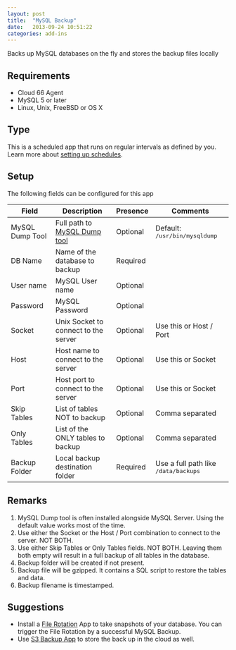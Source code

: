 ```yaml
---
layout: post
title:  "MySQL Backup"
date:   2013-09-24 10:51:22
categories: add-ins
---
```



<p class="lead">Backs up MySQL databases on the fly and stores the backup files locally</p>

## Requirements
- Cloud 66  Agent
- MySQL 5 or later
- Linux, Unix, FreeBSD or OS X


## Type
This is a scheduled app that runs on regular intervals as defined by you. Learn more about [setting up schedules](settingup_schedules).

## Setup
The following fields can be configured for this app

<table class='table table-bordered table-striped'>
	<thead>
		<tr>
			<th>Field</th>
			<th>Description</th>
			<th>Presence</th>
			<th>Comments</th>
		</tr>
	</thead>
	<tbody>
		<tr>
			<td>MySQL Dump Tool</td>
			<td>Full path to <a href='http://dev.mysql.com/doc/refman/5.5/en/mysqldump.html'>MySQL Dump tool</a></td>
			<td><span class='label'>Optional</span></td>
			<td>Default: <kbd>/usr/bin/mysqldump</kbd></td>
		</tr>
		<tr>
			<td>DB Name</td>
			<td>Name of the database to backup</td>
			<td><span class='label label-important'>Required</span></td>
			<td></td>
		</tr>
		<tr>
			<td>User name</td>
			<td>MySQL User name</td>
			<td><span class='label'>Optional</span></td>
			<td></td>
		</tr>
		<tr>
			<td>Password</td>
			<td>MySQL Password</td>
			<td><span class='label'>Optional</span></td>
			<td></td>
		</tr>
		<tr>
			<td>Socket</td>
			<td>Unix Socket to connect to the server</td>
			<td><span class='label'>Optional</span></td>
			<td>Use this or Host / Port</td>
		</tr>
		<tr>
			<td>Host</td>
			<td>Host name to connect to the server</td>
			<td><span class='label'>Optional</span></td>
			<td>Use this or Socket</td>
		</tr>
		<tr>
			<td>Port</td>
			<td>Host port to connect to the server</td>
			<td><span class='label'>Optional</span></td>
			<td>Use this or Socket</td>
		</tr>
		<tr>
			<td>Skip Tables</td>
			<td>List of tables NOT to backup</td>
			<td><span class='label'>Optional</span></td>
			<td>Comma separated</td>
		</tr>
		<tr>
			<td>Only Tables</td>
			<td>List of the ONLY tables to backup</td>
			<td><span class='label'>Optional</span></td>
			<td>Comma separated</td>
		</tr>
		<tr>
			<td>Backup Folder</td>
			<td>Local backup destination folder</td>
			<td><span class='label label-important'>Required</span></td>
			<td>Use a full path like <kbd>/data/backups</kbd></td>
		</tr>
	</tbody>
</table>

## Remarks
1. MySQL Dump tool is often installed alongside MySQL Server. Using the default value works most of the time.
2. Use either the Socket or the Host / Port combination to connect to the server. NOT BOTH.
3. Use either Skip Tables or Only Tables fields. NOT BOTH. Leaving them both empty will result in a full backup of all tables in the database.
4. Backup folder will be created if not present.
5. Backup file will be gzipped. It contains a SQL script to restore the tables and data.
6. Backup filename is timestamped.

## Suggestions
- Install a [File Rotation](file_rotation) App to take snapshots of your database. You can trigger the File Rotation by a successful MySQL Backup.
- Use [S3 Backup App](s3_backup) to store the back up in the cloud as well.